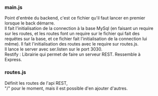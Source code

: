 ### main.js
Point d'entrée du backend, c'est ce fichier qu'il faut lancer en premier lorsque le back démarre.  
Il fait l'initialisation de la connection à la base MySql (en faisant un require sur les routes, et les routes font un require sur le fichier qui fait des requêtes sur la base, et ce fichier fait l'initialisation de la connection lui même).
Il fait l'initialisation des routes avec le require sur routes.js.  
Il lance le server avec ser.listen sur le port 3030.  
Restify : Librairie qui permet de faire un serveur REST. Ressemble à Express.

### routes.js
Définit les routes de l'api REST,  
"/" pour le moment, mais il est possible d'en ajouter d'autres.